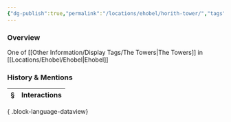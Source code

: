 ```yaml
---
{"dg-publish":true,"permalink":"/locations/ehobel/horith-tower/","tags":["Undiscovered"],"updated":"2025-07-31T14:28:38.501+01:00"}
---
```


### Overview
One of [[Other Information/Display Tags/The Towers\|The Towers]] in [[Locations/Ehobel/Ehobel\|Ehobel]]

### History & Mentions
| § | Interactions |
| - | ------------ |

{ .block-language-dataview}